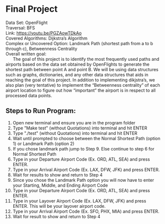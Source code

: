 # Final Project
Data Set: OpenFlight<Br>
Traversal: BFS<br>
Link: https://youtu.be/PGZAowTDkAo<br>
Covered Algorithms: Dijkstra’s Algorithm<br>
Complex or Uncovered Option: Landmark Path (shortest path from a to b through c), Betweenness Centrality<br>
Overall written goal:<br>
&nbsp;&nbsp;&nbsp;&nbsp;&nbsp;&nbsp;The goal of this project is to identify the most frequently used paths and airports based on the data set obtained by OpenFlights to generate the shortest path between point A and point B. We will be using data structures such as graphs, dictionaries, and any other data structures that aids in reaching the goal of this project. In addition to implementing dikjstra’s, we also plan (very tentative) to implement the “Betweenness centrality” of each airport location to figure out how “important” the airport is in respect to all processed data points. <br>
	
## Steps to Run Program:
1. Open new terminal and ensure you are in the program folder <br>
2. Type "Make test" (without Quotations) into terminal and hit ENTER <br>
3. Type "./test" (without Quotations) into terminal and hit ENTER <br>
4. Wait until prompted to choose between the Normal Shortest Path (option 1) or Landmark Path (option 2) <br>
5. If you chose landmark path jump to Step 9. Else continue to step 6 for Normal Shortest Path<br>
6. Type in your Departure Airport Code (Ex. ORD, ATL, SEA) and press ENTER.<br>
7. Type in your Arrival Airport Code (Ex. LAX, DFW, JFK) and press ENTER.<br>
8. Wait for results to show and return to Step 4 <br>
9. Since you chose the Landmark Path option you will now have to enter your Starting, Middle, and Ending Airport Code <br>
10. Type in your Departure Airport Code (Ex. ORD, ATL, SEA) and press ENTER.<br>
11. Type in your Layover Airport Code (Ex. LAX, DFW, JFK) and press ENTER. This will be your layover airport code. <br>
12. Type in your Arrival Airport Code (Ex. SFO, PHX, MIA) and press ENTER.<br>
13. Wait for result to show and return to Step 4 <br>
	
